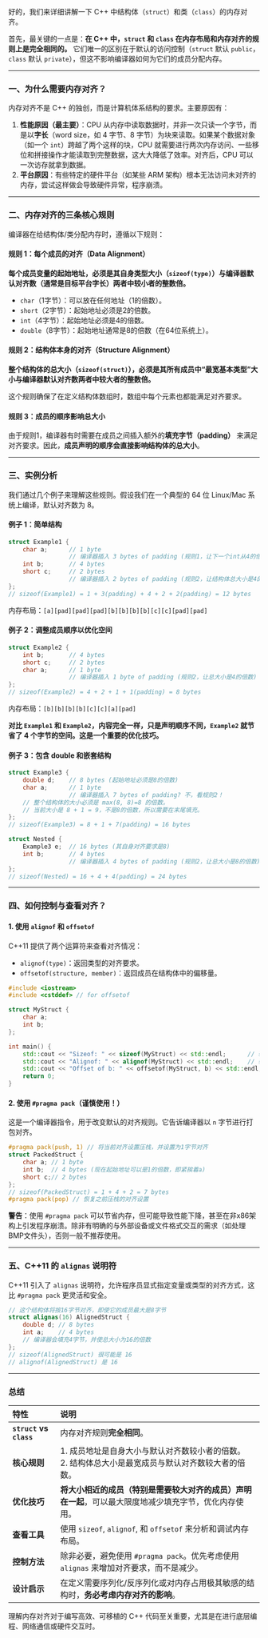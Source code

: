好的，我们来详细讲解一下 C++ 中结构体（`struct`）和类（`class`）的内存对齐。

首先，最关键的一点是：**在 C++ 中，`struct` 和 `class` 在内存布局和内存对齐的规则上是完全相同的。** 它们唯一的区别在于默认的访问控制（`struct` 默认 `public`，`class` 默认 `private`），但这不影响编译器如何为它们的成员分配内存。

---

### 一、为什么需要内存对齐？

内存对齐不是 C++ 的独创，而是计算机体系结构的要求。主要原因有：

1.  **性能原因（最主要）**：CPU 从内存中读取数据时，并非一次只读一个字节，而是以**字长**（word size，如 4 字节、8 字节）为块来读取。如果某个数据对象（如一个 `int`）跨越了两个这样的块，CPU 就需要进行两次内存访问、一些移位和拼接操作才能读取到完整数据，这大大降低了效率。对齐后，CPU 可以一次访存就拿到数据。
2.  **平台原因**：有些特定的硬件平台（如某些 ARM 架构）根本无法访问未对齐的内存，尝试这样做会导致硬件异常，程序崩溃。

---

### 二、内存对齐的三条核心规则

编译器在给结构体/类分配内存时，遵循以下规则：

#### 规则 1：每个成员的对齐（Data Alignment）

**每个成员变量的起始地址，必须是其自身类型大小（`sizeof(type)`）与编译器默认对齐数（通常是目标平台字长）两者中较小者的整数倍。**

*   `char`（1字节）：可以放在任何地址（1的倍数）。
*   `short`（2字节）：起始地址必须是2的倍数。
*   `int`（4字节）：起始地址必须是4的倍数。
*   `double`（8字节）：起始地址通常是8的倍数（在64位系统上）。

#### 规则 2：结构体本身的对齐（Structure Alignment）

**整个结构体的总大小（`sizeof(struct)`），必须是其所有成员中“最宽基本类型”大小与编译器默认对齐数两者中较大者的整数倍。**

这个规则确保了在定义结构体数组时，数组中每个元素也都能满足对齐要求。

#### 规则 3：成员的顺序影响总大小

由于规则1，编译器有时需要在成员之间插入额外的**填充字节（padding）** 来满足对齐要求。因此，**成员声明的顺序会直接影响结构体的总大小**。

---

### 三、实例分析

我们通过几个例子来理解这些规则。假设我们在一个典型的 64 位 Linux/Mac 系统上编译，默认对齐数为 8。

#### 例子 1：简单结构

```cpp
struct Example1 {
    char a;      // 1 byte
                 // 编译器插入 3 bytes of padding (规则1，让下一个int从4的倍数开始)
    int b;       // 4 bytes
    short c;     // 2 bytes
                 // 编译器插入 2 bytes of padding (规则2，让结构体总大小是4的倍数)
}; 
// sizeof(Example1) = 1 + 3(padding) + 4 + 2 + 2(padding) = 12 bytes
```
内存布局：`[a][pad][pad][pad][b][b][b][b][c][c][pad][pad]`


#### 例子 2：调整成员顺序以优化空间

```cpp
struct Example2 {
    int b;       // 4 bytes
    short c;     // 2 bytes
    char a;      // 1 byte
                 // 编译器插入 1 byte of padding (规则2，让总大小是4的倍数)
};
// sizeof(Example2) = 4 + 2 + 1 + 1(padding) = 8 bytes
```
内存布局：`[b][b][b][b][c][c][a][pad]`

**对比 `Example1` 和 `Example2`，内容完全一样，只是声明顺序不同，`Example2` 就节省了 4 个字节的空间。这是一个重要的优化技巧。**

#### 例子 3：包含 double 和嵌套结构

```cpp
struct Example3 {
    double d;    // 8 bytes (起始地址必须是8的倍数)
    char a;      // 1 byte
                 // 编译器插入 7 bytes of padding? 不，看规则2！
    // 整个结构体的大小必须是 max(8, 8)=8 的倍数。
    // 当前大小是 8 + 1 = 9，不是8的倍数，所以需要在末尾填充。
};
// sizeof(Example3) = 8 + 1 + 7(padding) = 16 bytes

struct Nested {
    Example3 e;  // 16 bytes (其自身对齐要求是8)
    int b;       // 4 bytes
                 // 编译器插入 4 bytes of padding (规则2，让总大小是8的倍数)
};
// sizeof(Nested) = 16 + 4 + 4(padding) = 24 bytes
```

---

### 四、如何控制与查看对齐？

#### 1. 使用 `alignof` 和 `offsetof`

C++11 提供了两个运算符来查看对齐情况：

*   `alignof(type)`：返回类型的对齐要求。
*   `offsetof(structure, member)`：返回成员在结构体中的偏移量。

```cpp
#include <iostream>
#include <cstddef> // for offsetof

struct MyStruct {
    char a;
    int b;
};

int main() {
    std::cout << "Sizeof: " << sizeof(MyStruct) << std::endl;      // 输出 8
    std::cout << "Alignof: " << alignof(MyStruct) << std::endl;    // 输出 4
    std::cout << "Offset of b: " << offsetof(MyStruct, b) << std::endl; // 输出 4
    return 0;
}
```

#### 2. 使用 `#pragma pack`（谨慎使用！）

这是一个编译器指令，用于改变默认的对齐规则。它告诉编译器以 `n` 字节进行打包对齐。

```cpp
#pragma pack(push, 1) // 将当前对齐设置压栈，并设置为1字节对齐
struct PackedStruct {
    char a; // 1 byte
    int b;  // 4 bytes (现在起始地址可以是1的倍数，即紧挨着a)
    short c;// 2 bytes
};
// sizeof(PackedStruct) = 1 + 4 + 2 = 7 bytes
#pragma pack(pop) // 恢复之前压栈的对齐设置
```

**警告**：使用 `#pragma pack` 可以节省内存，但可能导致性能下降，甚至在非x86架构上引发程序崩溃。除非有明确的与外部设备或文件格式交互的需求（如处理BMP文件头），否则一般不推荐使用。

---

### 五、C++11 的 `alignas` 说明符

C++11 引入了 `alignas` 说明符，允许程序员显式指定变量或类型的对齐方式，这比 `#pragma pack` 更灵活和安全。

```cpp
// 这个结构体将按16字节对齐，即使它的成员最大是8字节
struct alignas(16) AlignedStruct {
    double d; // 8 bytes
    int a;    // 4 bytes
    // 编译器会填充4字节，并使总大小为16的倍数
};
// sizeof(AlignedStruct) 很可能是 16
// alignof(AlignedStruct) 是 16
```

---

### 总结

| 特性 | 说明 |
| :--- | :--- |
| **`struct` vs `class`** | 内存对齐规则**完全相同**。 |
| **核心规则** | 1. 成员地址是自身大小与默认对齐数较小者的倍数。<br>2. 结构体总大小是最宽成员与默认对齐数较大者的倍数。 |
| **优化技巧** | **将大小相近的成员（特别是需要较大对齐的成员）声明在一起**，可以最大限度地减少填充字节，优化内存使用。 |
| **查看工具** | 使用 `sizeof`, `alignof`, 和 `offsetof` 来分析和调试内存布局。 |
| **控制方法** | 除非必要，避免使用 `#pragma pack`。优先考虑使用 `alignas` 来增加对齐要求，而不是减少。 |
| **设计启示** | 在定义需要序列化/反序列化或对内存占用极其敏感的结构时，**务必考虑内存对齐的影响**。 |

理解内存对齐对于编写高效、可移植的 C++ 代码至关重要，尤其是在进行底层编程、网络通信或硬件交互时。